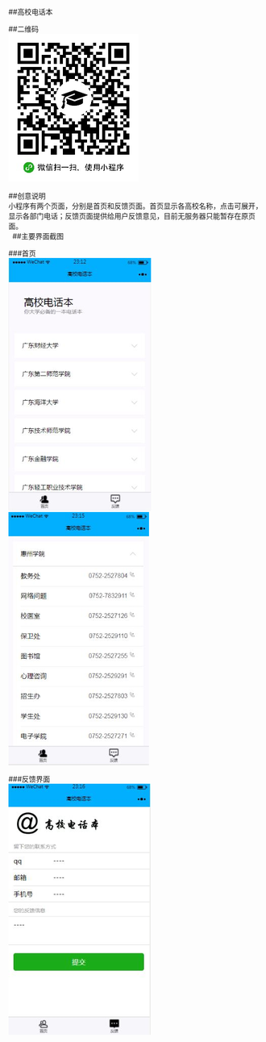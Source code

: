 ##高校电话本<br>

##二维码<br>
![image](https://github.com/wagez/images/blob/master/6/erweima.jpg)<br>
 
##创意说明<br>
小程序有两个页面，分别是首页和反馈页面。首页显示各高校名称，点击可展开，显示各部门电话；反馈页面提供给用户反馈意见，目前无服务器只能暂存在原页面。<br>
 
##主要界面截图<br>

###首页<br>
![image](https://github.com/wagez/images/blob/master/6/shouye.JPG)<br>
![image](https://github.com/wagez/images/blob/master/6/zhankai.JPG)<br>

###反馈界面<br>
![image](https://github.com/wagez/images/blob/master/6/fankui.JPG)<br>
